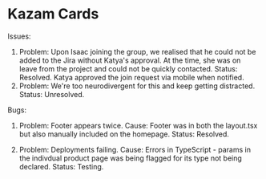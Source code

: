 # Kazam Cards

Issues:

1.  Problem: Upon Isaac joining the group, we realised that he could not be added to the Jira without Katya's approval. At the time, she was on leave from the project and could not be quickly contacted.
    Status: Resolved. Katya approved the join request via mobile when notified.
2.  Problem: We're too neurodivergent for this and keep getting distracted.
    Status: Unresolved.

Bugs:

1.  Problem: Footer appears twice.
    Cause: Footer was in both the layout.tsx but also manually included on the homepage.
    Status: Resolved.

2.  Problem: Deployments failing.
    Cause: Errors in TypeScript - params in the indivdual product page was being flagged for its type not being declared.
    Status: Testing.
